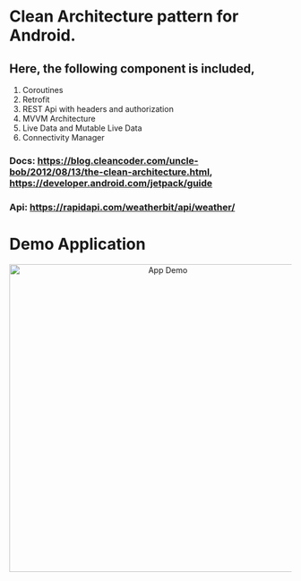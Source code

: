 # Clean Architecture pattern for Android.
## Here, the following component is included,
1. Coroutines
2. Retrofit
3. REST Api with headers and authorization
4. MVVM Architecture
5. Live Data and Mutable Live Data
6. Connectivity Manager

### Docs: https://blog.cleancoder.com/uncle-bob/2012/08/13/the-clean-architecture.html, https://developer.android.com/jetpack/guide
### Api: https://rapidapi.com/weatherbit/api/weather/
# Demo Application

<p align="center">
  <img src="https://github.com/FakhrulASA/weatherLy-Clean-Architecture/blob/main/weath.jpg" width="550" title="App Demo">

</p>
